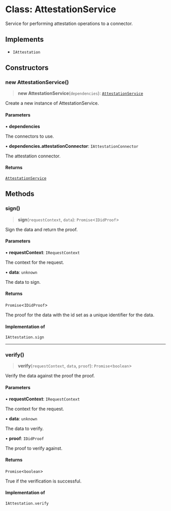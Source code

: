 # Class: AttestationService

Service for performing attestation operations to a connector.

## Implements

- `IAttestation`

## Constructors

### new AttestationService()

> **new AttestationService**(`dependencies`): [`AttestationService`](AttestationService.md)

Create a new instance of AttestationService.

#### Parameters

• **dependencies**

The connectors to use.

• **dependencies.attestationConnector**: `IAttestationConnector`

The attestation connector.

#### Returns

[`AttestationService`](AttestationService.md)

## Methods

### sign()

> **sign**(`requestContext`, `data`): `Promise`\<`IDidProof`\>

Sign the data and return the proof.

#### Parameters

• **requestContext**: `IRequestContext`

The context for the request.

• **data**: `unknown`

The data to sign.

#### Returns

`Promise`\<`IDidProof`\>

The proof for the data with the id set as a unique identifier for the data.

#### Implementation of

`IAttestation.sign`

***

### verify()

> **verify**(`requestContext`, `data`, `proof`): `Promise`\<`boolean`\>

Verify the data against the proof the proof.

#### Parameters

• **requestContext**: `IRequestContext`

The context for the request.

• **data**: `unknown`

The data to verify.

• **proof**: `IDidProof`

The proof to verify against.

#### Returns

`Promise`\<`boolean`\>

True if the verification is successful.

#### Implementation of

`IAttestation.verify`
